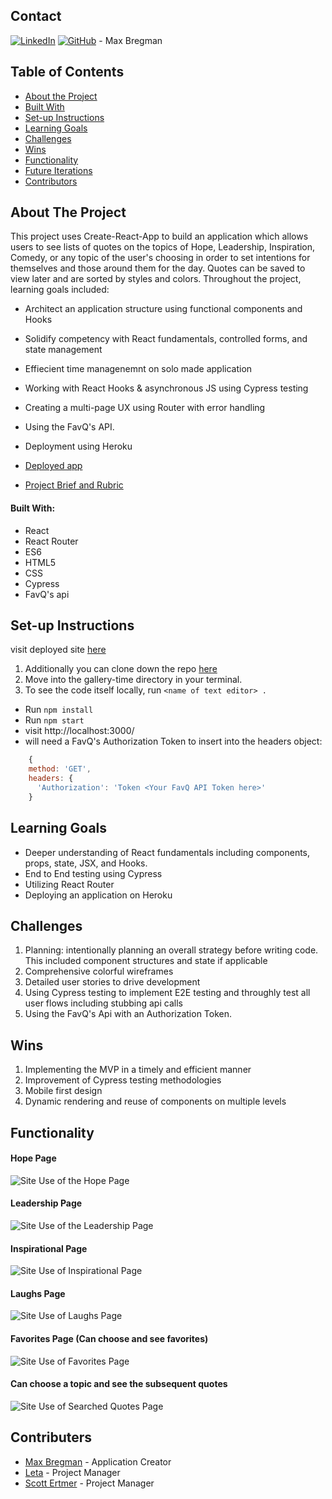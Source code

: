 ## Contact  

[![LinkedIn](https://img.shields.io/badge/-LinkedIn-black.svg?style=flat-square&logo=linkedin&colorB=555)](https://www.linkedin.com/in/max-bregman-216063203/) [![GitHub](https://img.shields.io/badge/GitHub-black.svg?&style=flat-square&logo=github&logoColor=white)](https://github.com/Max9545) - Max Bregman


## Table of Contents

- [About the Project](#about-the-project)
- [Built With](#built-with)
- [Set-up Instructions](#set-up-instructions)
- [Learning Goals](#learning-goals)
- [Challenges](#challenges)
- [Wins](#wins)
- [Functionality](#functionality)
- [Future Iterations](#future-iterations)
- [Contributors](#contributors)


## About The Project

This project uses Create-React-App to build an application which allows users to see lists of quotes on the topics of Hope, Leadership, Inspiration, Comedy, or any topic of the user's choosing in order to set intentions for themselves and those around them for the day. Quotes can be saved to view later and are sorted by styles and colors. Throughout the project, learning goals included:

- Architect an application structure using functional components and Hooks
- Solidify competency with React fundamentals, controlled forms, and state management
- Effiecient time managenemnt on solo made application 
- Working with React Hooks & asynchronous JS using Cypress testing
- Creating a multi-page UX using Router with error handling
- Using the FavQ's API.
- Deployment using Heroku

- [Deployed app](https://inspire-finder.herokuapp.com)
- [Project Brief and Rubric](https://frontend.turing.edu/projects/module-3/niche-audience.html)


#### Built With:

- React
- React Router
- ES6
- HTML5
- CSS
- Cypress
- FavQ's api

## Set-up Instructions

visit deployed site [here](https://inspire-finder.herokuapp.com)

1. Additionally you can clone down the repo [here](https://github.com/Max9545/inspire-finder)
2. Move into the gallery-time directory in your terminal.
3. To see the code itself locally, run `<name of text editor> .`
- Run `npm install`
- Run `npm start`
- visit http://localhost:3000/
- will need a FavQ's Authorization Token to insert into the headers object:

```javascript
    {
    method: 'GET',
    headers: {
      'Authorization': 'Token <Your FavQ API Token here>'    
    }
```

## Learning Goals

- Deeper understanding of React fundamentals including components, props, state, JSX, and Hooks.
- End to End testing using Cypress
- Utilizing React Router
- Deploying an application on Heroku

## Challenges

1. Planning: intentionally planning an overall strategy before writing code. This included component structures and state if applicable
2. Comprehensive colorful wireframes
3. Detailed user stories to drive development  
4. Using Cypress testing to implement E2E testing and throughly test all user flows including stubbing api calls
5. Using the FavQ's Api with an Authorization Token.

## Wins

1. Implementing the MVP in a timely and efficient manner
2. Improvement of Cypress testing methodologies 
3. Mobile first design
4. Dynamic rendering and reuse of components on multiple levels 

## Functionality

#### Hope Page
![Site Use of the Hope Page](https://media.giphy.com/media/Nu99wE2nocJwQ1NyMf/giphy.gif)

#### Leadership Page
![Site Use of the Leadership Page](https://media.giphy.com/media/PZD9f02O5sCLbOqQau/giphy.gif)

#### Inspirational Page
![Site Use of Inspirational Page](https://media.giphy.com/media/XTObAS1k9gRc4KgYxY/giphy.gif)

#### Laughs Page
![Site Use of Laughs Page](https://media.giphy.com/media/VwEgntWUr8WjjMUmgI/giphy.gif)

#### Favorites Page (Can choose and see favorites)
![Site Use of Favorites Page](https://media.giphy.com/media/fgkfwAJAzKPvLOfbmR/giphy.gif)

#### Can choose a topic and see the subsequent quotes 
![Site Use of Searched Quotes Page](https://media.giphy.com/media/KYagOGBdL2ywTmFpeO/giphy.gif)

## Contributers

* [Max Bregman](https://github.com/Max9545) - Application Creator
* [Leta](https://github.com/letakeane) - Project Manager
* [Scott Ertmer](https://github.com/sertmer) - Project Manager
